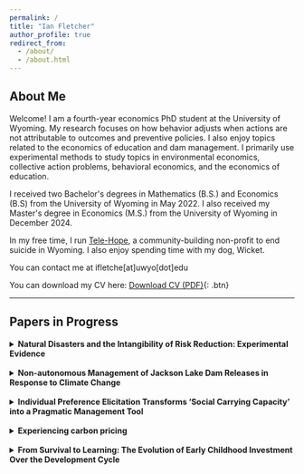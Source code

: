 ```yaml
---
permalink: /
title: "Ian Fletcher"
author_profile: true
redirect_from: 
  - /about/
  - /about.html
---
```

## About Me

Welcome! I am a fourth-year economics PhD student at the University of Wyoming. My research focuses on how behavior adjusts when actions are not attributable to outcomes and preventive policies. I also enjoy topics related to the economics of education and dam management. I primarily use experimental methods to study topics in environmental economics, collective action problems, behavioral economics, and the economics of education.

I received two Bachelor's degrees in Mathematics (B.S.) and Economics (B.S) from the University of Wyoming in May 2022. I also received my Master's degree in Economics (M.S.) from the University of Wyoming in December 2024.

In my free time, I run [Tele-Hope](https://www.tele-hope.org/), a community-building non-profit to end suicide in Wyoming. I also enjoy spending time with my dog, Wicket.

You can contact me at ifletche\[at\]uwyo\[dot\]edu

You can download my CV here: [Download CV (PDF)](https://fletcherian.github.io/files/Fletcher-CV.pdf){: .btn}

---

## Papers in Progress

<details>
  <summary><strong>Natural Disasters and the Intangibility of Risk Reduction: Experimental Evidence</strong></summary>
  <p>
    The paper investigates how making disaster outcomes more tangible—by revealing whether losses were preventable—affects collective investment in risk mitigation. Using a theoretical model and a 2×2 lab experiment, it shows that when people can attribute outcomes to their own actions, they invest more in prevention after both success and failure, highlighting that causal feedback and observability are key to sustaining preventive behavior.
  </p>
  <p>
    See more <a href="https://fletcherian.github.io/publication/intang-risk-group" target="_blank" rel="noopener">here</a>.
  </p>
</details>
<br>
<details>
  <summary><strong>Non-autonomous Management of Jackson Lake Dam Releases in Response to Climate Change</strong></summary>
  <p>
  This paper models the dynamic optimization problem faced by dam managers balancing upstream recreation and downstream flows in a non-autonomous, seasonal environment. Using Jackson Lake as a case study, it compares actual versus optimal management, quantifies the impact of hydrological shocks, and offers a decision-support framework for adapting to future climate and political pressures.
  </p>
  <p>
    See more <a href="https://fletcherian.github.io/publication/dams" target="_blank" rel="noopener">here</a>.
  </p>
</details>
<br>
<details>
  <summary><strong>Individual Preference Elicitation Transforms ‘Social Carrying Capacity’ into a Pragmatic Management Tool</strong></summary>
  <p>
  People are more tolerant of grizzly encounters than management rules, all, with significant local and regional variation. We use survey data and predictive mapping to document these misalignments between public preferences and federal risk standards.
  </p>
  <p>
    See more <a href="https://fletcherian.github.io/publication/bears" target="_blank" rel="noopener">here</a>.
  </p>
</details>
<br>
<details>
  <summary><strong>Experiencing carbon pricing</strong></summary>
  <p>
  Experience with Washington’s cap-and-invest program transformed initial opposition to carbon pricing into broader support for the policy. Voter data and survey evidence show that firsthand experience, rather than ideology, drove this shift—boosting approval specifically for the policy voters lived under.
  </p>
  <p>
    See more <a href="https://fletcherian.github.io/publication/carbonpricing" target="_blank" rel="noopener">here</a>.
  </p>
</details>
<br>
<details>
  <summary><strong>From Survival to Learning: The Evolution of Early Childhood Investment Over the Development Cycle</strong></summary>
  <p>
  The paper develops an economic model explaining how countries shift early childhood development investments from health to education as they grow richer and survival improves. Using global data, it finds that nations first focus on survival-related spending, then sharply increase education investment with rising income and health quality—highlighting the importance of sequencing and tailoring ECD policies to development stage rather than adopting uniform strategies.
  </p>
  <p>
    See more <a href="https://fletcherian.github.io/publication/ece-jel" target="_blank" rel="noopener">here</a>.
  </p>
</details>

